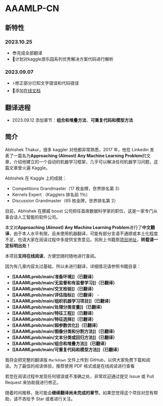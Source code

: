 # AAAMLP-CN
## 新特性
### 2023.10.25
 - 😎完成全部翻译
 - 📝计划对kaggle游乐园系列优秀解决方案代码进行解析
### 2023.09.07
 - ⚡修正部分已知文字错误和代码错误
 - 🤗添加[在线文档](https://ytzfhqs.github.io/AAAMLP-CN/)

## 翻译进程

- 2023.09.12 添加章节：**组合和堆叠方法**、**可重复代码和模型方法**

## 简介

Abhishek Thakur，很多 kaggler 对他都非常熟悉，2017 年，他在 Linkedin 发表了一篇名为**Approaching (Almost) Any Machine Learning Problem**的文章，介绍他建立的一个自动的机器学习框架，几乎可以解决任何机器学习问题，这篇文章曾火遍 Kaggle。

Abhishek 在 Kaggle 上的成就：

- Competitions Grandmaster（17 枚金牌，世界排名第 3）
- Kernels Expert （Kagglers 排名前 1％）
- Discussion Grandmaster（65 枚金牌，世界排名第 2）

目前，Abhishek 在挪威 boost 公司担任首席数据科学家的职位，这是一家专门从事会话人工智能的软件公司。

本文对**Approaching (Almost) Any Machine Learning Problem**进行了**中文翻译**，由于本人水平有限，且未使用机器翻译，可能有部分言语不通顺或本土化程度不足，也请大家在阅读过程中多提供宝贵意见。另附上书籍原[项目地址](https://github.com/abhishekkrthakur/approachingalmost)，**转载请一定标明出处！**

本项目**支持在线阅读**，方便您随时随地进行查阅。

因为有几章内容太过基础，所以未进行翻译，详细情况请参照书籍目录：

- **[[AAAMLprob/main/准备环境]]（已翻译）**
- **[[AAAMLprob/main/无监督和有监督学习]]（已翻译）**
- **[[AAAMLprob/main/交叉检验]]（已翻译）**
- **[[AAAMLprob/main/评估指标]]（已翻译）** -
- **[[AAAMLprob/main/组织机器学习项目]]（已翻译）**
- **[[AAAMLprob/main/处理分类变量]]（已翻译）**
- **[[AAAMLprob/main/特征工程]]（已翻译）**
- **[[AAAMLprob/main/特征选择]]（已翻译）**
- **[[AAAMLprob/main/超参数优化]]（已翻译）**
- **[[AAAMLprob/main/图像分类和分割方法]]（已翻译）**
- **[[AAAMLprob/main/文本分类或回归方法]]（已翻译）**
- **[[AAAMLprob/main/组合和堆叠方法]]（已翻译）**
- **[[AAAMLprob/main/可重复代码和模型方法]]（已翻译）**

我将会把完整的翻译版 `Markdown` 文件上传到 GitHub，以供大家免费下载和阅读。为了最佳的阅读体验，推荐使用 PDF 格式或是在线阅读进行查看

若您在阅读过程中发现任何错误或不准确之处，非常欢迎通过提交 Issue 或 Pull Request 来协助我进行修正。

随着时间推移，我可能会**继续翻译尚未完成的章节**。如果您觉得这个项目对您有帮助，请不吝给予 Star 或者进行关注。
